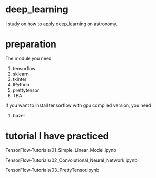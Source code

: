 # deep_learning
I study on how to apply deep_learning on astronomy.

# preparation
The module you need
1. tensorflow
2. sklearn
3. tkinter
4. IPython
5. prettytensor
4. TBA

If you want to install tensorflow with gpu compiled version, you need
1. bazel

# tutorial I have practiced
TensorFlow-Tutorials/01_Simple_Linear_Model.ipynb

TensorFlow-Tutorials/02_Convolutional_Neural_Network.ipynb

TensorFlow-Tutorials/03_PrettyTensor.ipynb
